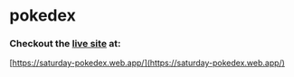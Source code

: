 # pokedex

### Checkout the [live site](https://saturday-pokedex.web.app/) at: 
[https://saturday-pokedex.web.app/](https://saturday-pokedex.web.app/)